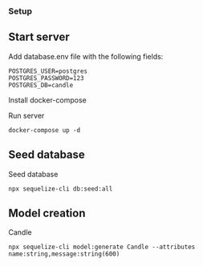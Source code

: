 ### Setup

## Start server

Add database.env file with the following fields:

```
POSTGRES_USER=postgres
POSTGRES_PASSWORD=123
POSTGRES_DB=candle
```

Install docker-compose

Run server

```
docker-compose up -d
```

## Seed database

Seed database

```
npx sequelize-cli db:seed:all
```

## Model creation

Candle

```
npx sequelize-cli model:generate Candle --attributes name:string,message:string(600)
```
